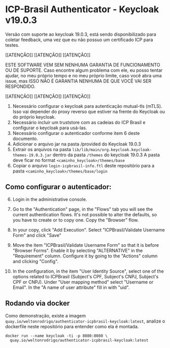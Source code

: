 ICP-Brasil Authenticator - Keycloak v19.0.3
===================================================

Versão com suporte ao keycloak 19.0.3, está sendo disponibilizado para coletar feedback, uma vez que 
eu não possuo um certificado ICP para testes.

[[ATENÇÃO]]
[[ATENÇÃO]]
[[ATENÇÃO]]

ESTE SOFTWARE VEM SEM NENHUMA GARANTIA DE FUNCIONAMENTO OU DE SUPORTE. Caso encontre algum problema com ele, eu posso 
tentar ajudar, no meu próprio tempo e no meu próprio limite, caso você abra uma issue, mas ISSO NÃO É GARANTIA 
NENHUMA DE QUE VOCÊ VAI SER RESPONDIDO.

[[ATENÇÃO]]
[[ATENÇÃO]]
[[ATENÇÃO]]

1. Necessário configurar o keycloak para autenticação mutual-tls (mTLS). Isso vai depender do proxy reverso que estiver
na frente do Keycloak ou do próprio keycloak.
2. Necessário incluir um truststore com as cadeias do ICP Brasil e configurar o keycloak para usá-las.
3. Necessário configurar o autenticador conforme item 6 deste documento.
4. Adicionar o arquivo jar na pasta /provided do Keycloak 19.0.3
5. Extrair os arquivos na pasta `lib/lib/main/org.keycloak.keycloak-themes-19.0.3.jar` dentro da pasta `/themes` do keycloak 19.0.3
A pasta deve ficar no format `<caminho_keycloak>/themes/base`
6. Copiar o arquivo `login-icpbrasil-info.ftl` deste repositório para a pasta `<caminho_keycloak>/themes/base/login`


## Como configurar o autenticador:
6. Login in the administrative console.

6. Go to the "Authentication" page, in the "Flows" tab you will see the current authentication flows. It's not possible to alter the defaults, so you have to create or to copy one. Copy the "Browser" flow.

7. In your copy, click "Add Execution".  Select "ICPBrasil/Validate Username Form" and click "Save"

8. Move the item "ICPBrasil/Validate Username Form" so that it is before "Browser Forms". Enable it by selecting "ALTERNATIVE" in the "Requirement" column. Configure it by going to the "Actions" column and clicking "Config".

9. In the configuration, in the item "User Identity Source", select one of the options related to ICPBrasil (Subject's CPF, Subject's CNPJ, Subject's CPF or CNPJ). Under "User mapping method" select "Username or Email". In the "A name of user attribute" fill in with "uid".

## Rodando via docker

Como demonstração, existe a imagem `quay.io/weltonrodrigo/authenticator-icpbrasil-keycloak:latest`,
analize o dockerfile neste repositório para entender como ela é montada.

```shell
docker run --name keycloak -ti -p 8080:8080 \
  quay.io/weltonrodrigo/authenticator-icpbrasil-keycloak:latest
```
